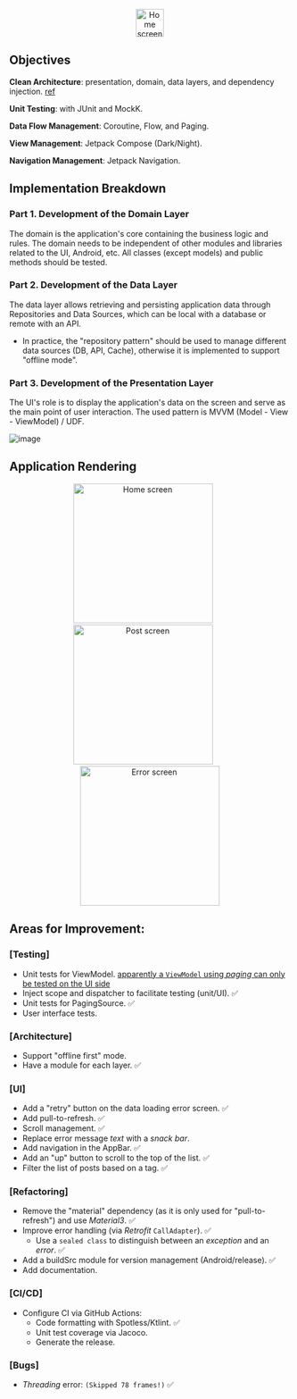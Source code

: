 <p align="center">
  <img src="https://github.com/selmanon/composeCleanArch/blob/master/screenshoots/ic_launcher.png" width="50" title="Home screen">
</p>

## Objectives

**Clean Architecture**: presentation, domain, data layers, and dependency injection. [ref](https://fernandocejas.com/2018/05/07/architecting-android-reloaded/)

**Unit Testing**: with JUnit and MockK.

**Data Flow Management**: Coroutine, Flow, and Paging.

**View Management**: Jetpack Compose (Dark/Night).

**Navigation Management**: Jetpack Navigation.

## Implementation Breakdown

### Part 1. Development of the Domain Layer

The domain is the application's core containing the business logic and rules. The domain needs to be independent of other modules and libraries related to the UI, Android, etc. All classes (except models) and public methods should be tested.

### Part 2. Development of the Data Layer

The data layer allows retrieving and persisting application data through Repositories and Data Sources, which can be local with a database or remote with an API.
* In practice, the "repository pattern" should be used to manage different data sources (DB, API, Cache), otherwise it is implemented to support "offline mode".

### Part 3. Development of the Presentation Layer

The UI's role is to display the application's data on the screen and serve as the main point of user interaction. The used pattern is MVVM (Model - View - ViewModel) / UDF.

![image](https://github.com/selmanon/composeCleanArch/assets/2206036/6d5d69e3-8a1b-4ff0-ac7d-ccd5e1df9fad)

## Application Rendering

<p align="center">
  <img src="https://github.com/selmanon/composeCleanArch/blob/master/screenshoots/home.png" width="250" title="Home screen">
  &nbsp; &nbsp; &nbsp; 
  <img src="https://github.com/selmanon/composeCleanArch/blob/master/screenshoots/post_screen.png" width="250" alt="Post screen">
  &nbsp; &nbsp; &nbsp; 
  <img src="https://github.com/selmanon/composeCleanArch/blob/master/screenshoots/error.png" width="250" alt="Error screen">
</p>

## Areas for Improvement:

### [Testing]

- Unit tests for ViewModel. [apparently a `ViewModel` using _paging_ can only be tested on the UI side](https://developer.android.com/topic/libraries/architecture/paging/test)
- Inject scope and dispatcher to facilitate testing (unit/UI). ✅
- Unit tests for PagingSource. ✅
- User interface tests.

### [Architecture]

- Support "offline first" mode.
- Have a module for each layer. ✅

### [UI]

- Add a "retry" button on the data loading error screen. ✅
- Add pull-to-refresh. ✅
- Scroll management. ✅
- Replace error message _text_ with a _snack bar_.
- Add navigation in the AppBar. ✅
- Add an "up" button to scroll to the top of the list. ✅
- Filter the list of posts based on a tag. ✅

### [Refactoring]

- Remove the "material" dependency (as it is only used for "pull-to-refresh") and use _Material3_. ✅
- Improve error handling (via _Retrofit_ `CallAdapter`). ✅
    - Use a `sealed class` to distinguish between an _exception_ and an _error_. ✅
- Add a buildSrc module for version management (Android/release). ✅
- Add documentation.

### [CI/CD]

- Configure CI via GitHub Actions:
   - Code formatting with Spotless/Ktlint. ✅
   - Unit test coverage via Jacoco.
   - Generate the release.

### [Bugs]

- _Threading_ error: <code>(Skipped 78 frames!)</code> ✅
